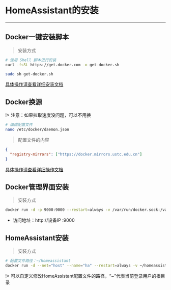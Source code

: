 # HomeAssistant的安装
---
## Docker一键安装脚本

> 安装方式 
```bash
# 使用 Shell 脚本进行安装
curl -fsSL https://get.docker.com -o get-docker.sh

sudo sh get-docker.sh

```
[具体操作请查看详细安装文档](https://www.runoob.com/docker/ubuntu-docker-install.html)

## Docker换源

!> 注意：如果拉取速度没问题，可以不用换
```bash
# 编辑配置文件
nano /etc/docker/daemon.json
```
> 配置文件的内容
```json
{
  "registry-mirrors": ["https://docker.mirrors.ustc.edu.cn"]
}
```
[具体操作请查看详细操作文档](https://lug.ustc.edu.cn/wiki/mirrors/help/docker)


## Docker管理界面安装

> 安装方式

```bash
docker run -d -p 9000:9000 --restart=always -v /var/run/docker.sock:/var/run/docker.sock --name prtainer-demo docker.io/portainer/portainer

```

- 访问地址：http://设备IP :9000

## HomeAssistant安装

> 安装方式

```bash
# 配置文件路径：~/homeassistant
docker run -d --net="host" --name="ha" --restart=always -v ~/homeassistant:/config -p 8123:8123 homeassistant/home-assistant:latest

```
!> 可以自定义修改HomeAssistant配置文件的路径，“~”代表当前登录用户的根目录


